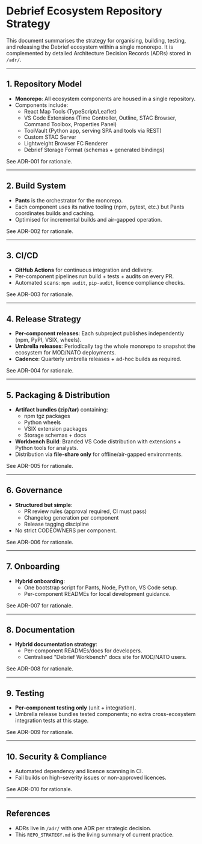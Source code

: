 # Debrief Ecosystem Repository Strategy

This document summarises the strategy for organising, building, testing, and releasing the Debrief ecosystem within a single monorepo. 
It is complemented by detailed Architecture Decision Records (ADRs) stored in `/adr/`.

---

## 1. Repository Model
- **Monorepo**: All ecosystem components are housed in a single repository.
- Components include:
  - React Map Tools (TypeScript/Leaflet)
  - VS Code Extensions (Time Controller, Outline, STAC Browser, Command Toolbox, Properties Panel)
  - ToolVault (Python app, serving SPA and tools via REST)
  - Custom STAC Server
  - Lightweight Browser FC Renderer
  - Debrief Storage Format (schemas + generated bindings)

See ADR-001 for rationale.

---

## 2. Build System
- **Pants** is the orchestrator for the monorepo.
- Each component uses its native tooling (npm, pytest, etc.) but Pants coordinates builds and caching.
- Optimised for incremental builds and air-gapped operation.

See ADR-002 for rationale.

---

## 3. CI/CD
- **GitHub Actions** for continuous integration and delivery.
- Per-component pipelines run build + tests + audits on every PR.
- Automated scans: `npm audit`, `pip-audit`, licence compliance checks.

See ADR-003 for rationale.

---

## 4. Release Strategy
- **Per-component releases**: Each subproject publishes independently (npm, PyPI, VSIX, wheels).
- **Umbrella releases**: Periodically tag the whole monorepo to snapshot the ecosystem for MOD/NATO deployments.
- **Cadence**: Quarterly umbrella releases + ad-hoc builds as required.

See ADR-004 for rationale.

---

## 5. Packaging & Distribution
- **Artifact bundles (zip/tar)** containing:
  - npm tgz packages
  - Python wheels
  - VSIX extension packages
  - Storage schemas + docs
- **Workbench Build**: Branded VS Code distribution with extensions + Python tools for analysts.
- Distribution via **file-share only** for offline/air-gapped environments.

See ADR-005 for rationale.

---

## 6. Governance
- **Structured but simple**:
  - PR review rules (approval required, CI must pass)
  - Changelog generation per component
  - Release tagging discipline
- No strict CODEOWNERS per component.

See ADR-006 for rationale.

---

## 7. Onboarding
- **Hybrid onboarding**:
  - One bootstrap script for Pants, Node, Python, VS Code setup.
  - Per-component READMEs for local development guidance.

See ADR-007 for rationale.

---

## 8. Documentation
- **Hybrid documentation strategy**:
  - Per-component READMEs/docs for developers.
  - Centralised "Debrief Workbench" docs site for MOD/NATO users.

See ADR-008 for rationale.

---

## 9. Testing
- **Per-component testing only** (unit + integration).
- Umbrella release bundles tested components; no extra cross-ecosystem integration tests at this stage.

See ADR-009 for rationale.

---

## 10. Security & Compliance
- Automated dependency and licence scanning in CI.
- Fail builds on high-severity issues or non-approved licences.

See ADR-010 for rationale.

---

## References
- ADRs live in `/adr/` with one ADR per strategic decision.
- This `REPO_STRATEGY.md` is the living summary of current practice.
